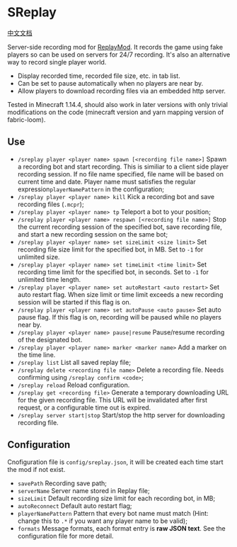 # SReplay

[中文文档](README_zh.md)

Server-side recording mod for [ReplayMod](https://github.com/ReplayMod/ReplayMod). It records the game using fake players so can be used on servers for 24/7 recording. It's also an alternative way to record single player world.

* Display recorded time, recorded file size, etc. in tab list.
* Can be set to pause automatically when no players are near by.
* Allow players to download recording files via an embedded http server.

Tested in Minecraft 1.14.4, should also work in later versions with only trivial modifications on the code (minecraft version and yarn mapping version of fabric-loom).

## Use
* `/sreplay player <player name> spawn [<recording file name>]` Spawn a recording bot and start recording. This is similiar to a client side player recording session. If no file name specified, file name will be based on current time and date. Player name must satisfies the regular expression`playerNamePattern` in the configuration;
* `/sreplay player <player name> kill` Kick a recording bot and save recording files (`.mcpr`);
* `/sreplay player <player name> tp` Teleport a bot to your position;
* `/sreplay player <player name> respawn [<recording file name>]` Stop the current recording session of the specified bot, save recording file, and start a new recording session on the same bot;
* `/sreplay player <player name> set sizeLimit <size limit>` Set recording file size limit for the specified bot, in MB. Set to `-1` for unlimited size.
* `/sreplay player <player name> set timeLimit <time limit>` Set recording time limit for the specified bot, in seconds. Set to `-1` for unlimited time length.
* `/sreplay player <player name> set autoRestart <auto restart>` Set auto restart flag. When size limit or time limit exceeds a new recording session will be started if this flag is on.
* `/sreplay player <player name> set autoPause <auto pause>` Set auto pause flag. If this flag is on, recording will be paused while no players near by.
* `/sreplay player <player name> pause|resume` Pause/resume recording of the designated bot.
* `/sreplay player <player name> marker <marker name>` Add a marker on the time line.
* `/sreplay list` List all saved replay file;
* `/sreplay delete <recording file name>` Delete a recording file. Needs confirming using `/sreplay confirm <code>`;
* `/sreplay reload` Reload configuration.
* `/sreplay get <recording file>` Generate a temporary downloading URL for the given recording file. This URL will be invalidated after first request, or a configurable time out is expired.
* `/sreplay server start|stop` Start/stop the http server for downloading recording file.

## Configuration
Cnofiguration file is `config/sreplay.json`, it will be created each time start the mod if not exist.

* `savePath` Recording save path;
* `serverName` Server name stored in Replay file;
* `sizeLimit` Default recording size limit for each recording bot, in MB;
* `autoReconnect` Default auto restart flag;
* `playerNamePattern` Pattern that every bot name must match (Hint: change this to `.*` if you want any player name to be valid);
* `formats` Message formats, each format entry is **raw JSON text**. See the configuration file for more detail.